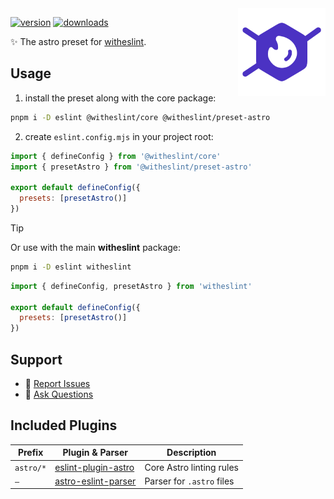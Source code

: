 <!-- Badges -->
[src-version]: https://img.shields.io/npm/v/@witheslint/preset-astro?style=flat&color=444&label=version
[src-download]: https://img.shields.io/npm/dm/@witheslint/preset-astro?style=flat&color=444&label=download
[href-npm]: https://npmjs.com/package/@witheslint/preset-astro

<img src="https://github.com/witheslint/static/raw/main/icons/witheslint.svg" alt="witheslint" align="right" width="140" height="140">

[![version][src-version]][href-npm]
[![downloads][src-download]][href-npm]

✨ The astro preset for [witheslint](https://github.com/witheslint/witheslint).

## Usage

1. install the preset along with the core package:

```zsh
pnpm i -D eslint @witheslint/core @witheslint/preset-astro
```

2. create `eslint.config.mjs` in your project root:

```js
import { defineConfig } from '@witheslint/core'
import { presetAstro } from '@witheslint/preset-astro'

export default defineConfig({
  presets: [presetAstro()]
})
```

> [!TIP]
> Or use with the main **witheslint** package:
> ```zsh
> pnpm i -D eslint witheslint
> ```
> ```js
> import { defineConfig, presetAstro } from 'witheslint'
>
> export default defineConfig({
>   presets: [presetAstro()]
> })
> ```

## Support

- 🐛 [Report Issues](https://github.com/witheslint/witheslint/issues)
- 💬 [Ask Questions](https://deepwiki.com/witheslint/witheslint)

## Included Plugins

| Prefix        | Plugin & Parser                                                          | Description                    |
|---------------|--------------------------------------------------------------------------|--------------------------------|
| `astro/*`     | [eslint-plugin-astro](https://github.com/ota-meshi/eslint-plugin-astro)  | Core Astro linting rules       |
| `–`           | [astro-eslint-parser](https://github.com/ota-meshi/astro-eslint-parser)  | Parser for `.astro` files      |
